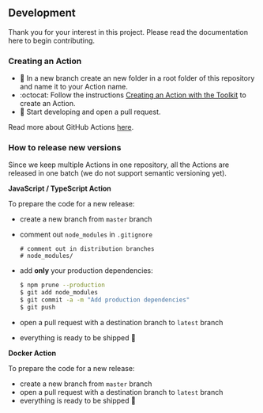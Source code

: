 ## Development

Thank you for your interest in this project. Please read the documentation here to begin contributing. 

### Creating an Action

- :file_folder: In a new branch create an new folder in a root folder of this repository and name it to your Action name.
- :octocat: Follow the instructions [Creating an Action with the Toolkit](https://github.com/actions/toolkit#creating-an-action-with-the-toolkit) to create an Action.
- :construction: Start developing and open a pull request.

Read more about GitHub Actions [here](https://help.github.com/en/articles/getting-started-with-github-actions).

### How to release new versions

Since we keep multiple Actions in one repository, all the Actions are released in one batch (we do not support semantic versioning yet). 

**JavaScript / TypeScript Action**

To prepare the code for a new release:

- create a new branch from `master` branch
- comment out `node_modules` in `.gitignore`

  ```
  # comment out in distribution branches
  # node_modules/
  ```
- add **only** your production dependencies:

  ```bash
  $ npm prune --production
  $ git add node_modules
  $ git commit -a -m "Add production dependencies"
  $ git push
  ```

- open a pull request with a destination branch to `latest` branch
- everything is ready to be shipped :ship:

**Docker Action**

To prepare the code for a new release:

- create a new branch from `master` branch
- open a pull request with a destination branch to `latest` branch
- everything is ready to be shipped :ship:
